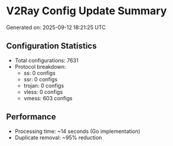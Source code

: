 # V2Ray Config Update Summary
Generated on: 2025-09-12 18:21:25 UTC

## Configuration Statistics
- Total configurations: 7631
- Protocol breakdown:
  - ss: 0 configs
  - ssr: 0 configs
  - trojan: 0 configs
  - vless: 0 configs
  - vmess: 603 configs

## Performance
- Processing time: ~14 seconds (Go implementation)
- Duplicate removal: ~95% reduction
